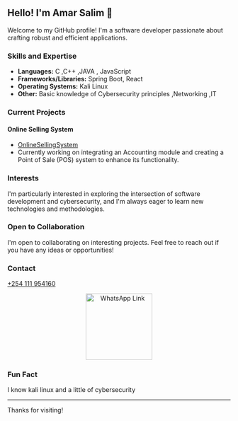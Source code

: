 ## Hello! I'm Amar Salim 👋

Welcome to my GitHub profile! I'm a software developer passionate about crafting robust and efficient applications.

### Skills and Expertise

*   **Languages:** C ,C++ ,JAVA , JavaScript
*   **Frameworks/Libraries:** Spring Boot, React
*   **Operating Systems:** Kali Linux
*   **Other:** Basic knowledge of Cybersecurity principles ,Networking ,IT 

### Current Projects

#### Online Selling System

*   [OnlineSellingSystem](https://github.com/Amarsalim30/Projects)
*   Currently working on integrating an Accounting module and creating a Point of Sale (POS) system to enhance its functionality.

### Interests

I'm particularly interested in exploring the intersection of software development and cybersecurity, and I'm always eager to learn new technologies and methodologies.

### Open to Collaboration

I'm open to collaborating on interesting projects. Feel free to reach out if you have any ideas or opportunities!

### Contact

[+254 111 954160
](https://wa.link/akgc9l)
<p align="center">
    <img src="https://github.com/user-attachments/assets/19a04812-7f24-418b-b423-5b324cd42fa1" alt="WhatsApp Link" width="150">
  <br>
</p>

### Fun Fact

I know kali linux and a little of cybersecurity

---

Thanks for visiting!
